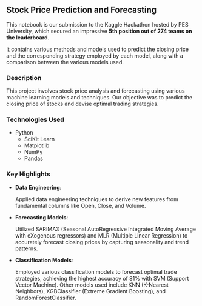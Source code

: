 ## Stock Price Prediction and Forecasting
This notebook is our submission to the Kaggle Hackathon hosted by PES University, which secured an impressive <b>5th position out of 274 teams on the leaderboard</b>.

It contains various methods and models used to predict the closing price and the corresponding strategy employed by each model, along with a comparison between the various models used.

### Description
This project involves stock price analysis and forecasting using various machine learning models and techniques. Our objective was to predict the closing price of stocks and devise optimal trading strategies.

### Technologies Used
* Python
  * SciKit Learn
  * Matplotlib
  * NumPy
  * Pandas
### Key Highlights
* <b>Data Engineering</b>:
  
  Applied data engineering techniques to derive new features from fundamental columns like Open, Close, and Volume.
* <b>Forecasting Models</b>:
  
  Utilized SARIMAX (Seasonal AutoRegressive Integrated Moving Average with eXogenous regressors) and MLR (Multiple Linear Regression) to accurately forecast closing prices by capturing seasonality and trend patterns.
* <b>Classification Models</b>:
  
  Employed various classification models to forecast optimal trade strategies, achieving the highest accuracy of 81% with SVM (Support Vector Machine).
  Other models used include KNN (K-Nearest Neighbors), XGBClassifier (Extreme Gradient Boosting), and RandomForestClassifier.
